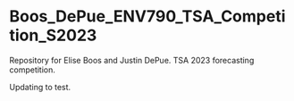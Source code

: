 # Boos_DePue_ENV790_TSA_Competition_S2023
Repository for Elise Boos and Justin DePue. TSA 2023 forecasting competition.

Updating to test.
